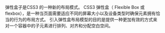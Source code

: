 
弹性盒子是CSS3 的一种新的布局模式。 CSS3 弹性盒（ Flexible Box 或flexbox），是一种当页面需要适应不同的屏幕大小以及设备类型时确保元素拥有恰当的行为的布局方式。 引入弹性盒布局模型的目的是提供一种更加有效的方式来对一个容器中的子元素进行排列、对齐和分配空白空间。
